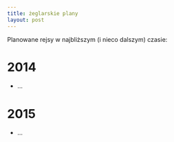 ```yaml
---
title: żeglarskie plany
layout: post
---
```


Planowane rejsy w najbliższym (i nieco dalszym) czasie:

2014
=====
* ...


2015
=====
* ...